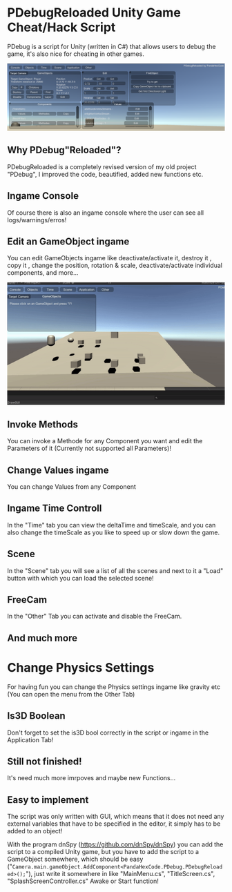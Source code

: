 
# PDebugReloaded Unity Game Cheat/Hack Script
PDebug is a script for Unity (written in C#) that allows users to debug the game, it's also nice for cheating in other games.

![Screenshot](Captures/Capture.PNG)

## Why PDebug"Reloaded"?
PDebugReloaded is a completely revised version of my old project "PDebug", I improved the code, beautified, added new functions etc.

## Ingame Console
Of course there is also an ingame console where the user can see all logs/warnings/erros!

## Edit an GameObject ingame
You can edit GameObjects ingame like deactivate/activate it, destroy it , copy it , change the position, rotation & scale, deactivate/activate individual components,
and more...

![DisableShowcaseGif](Captures/DisableShowcase2.gif)

## Invoke Methods
You can invoke a Methode for any Component you want and edit the Parameters of it (Currently not supported all Parameters)!

## Change Values ingame
You can change Values from any Component

## Ingame Time Controll
In the "Time" tab you can view the deltaTime and timeScale, and you can also change the timeScale as you like to speed up or slow down the game.

## Scene
In the "Scene" tab you will see a list of all the scenes and next to it a "Load" button with which you can load the selected scene!

## FreeCam
In the "Other" Tab you can activate and disable the FreeCam.

## And much more

# Change Physics Settings
For having fun you can change the Physics settings ingame like gravity etc (You can open the menu from the Other Tab)

## Is3D Boolean
Don't forget to set the is3D bool correctly in the script or ingame in the Application Tab!

## Still not finished!
It's need much more imrpoves and maybe new Functions...

## Easy to implement
The script was only written with GUI, which means that it does not need any external variables that have to be specified in the editor, it simply has to be added to an object!

With the program dnSpy (https://github.com/dnSpy/dnSpy) you can add the script to a compiled Unity game, but you have to add the script to a GameObject somewhere, which should be easy ("```Camera.main.gameObject.AddComponent<PandaHexCode.PDebug.PDebugReloaded>();```"), just write it somewhere in like "MainMenu.cs", "TitleScreen.cs", "SplashScreenController.cs" Awake or Start function!
